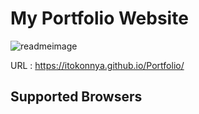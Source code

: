 # My Portfolio Website

![readmeimage](https://user-images.githubusercontent.com/124262891/218027470-2e212cb4-c050-4f1c-9444-2c607cd0dbaf.gif)

URL : https://itokonnya.github.io/Portfolio/

## Supported Browsers

